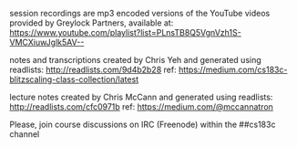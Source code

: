 session recordings are mp3 encoded versions of the YouTube videos provided
by Greylock Partners, available at:  
https://www.youtube.com/playlist?list=PLnsTB8Q5VgnVzh1S-VMCXiuwJglk5AV--

notes and transcriptions created by Chris Yeh and generated using readlists:  http://readlists.com/9d4b2b28
ref:  https://medium.com/cs183c-blitzscaling-class-collection/latest

lecture notes created by Chris McCann and generated using readlists:  http://readlists.com/cfc0971b
ref:  https://medium.com/@mccannatron

Please, join course discussions on IRC (Freenode) within the ##cs183c channel


